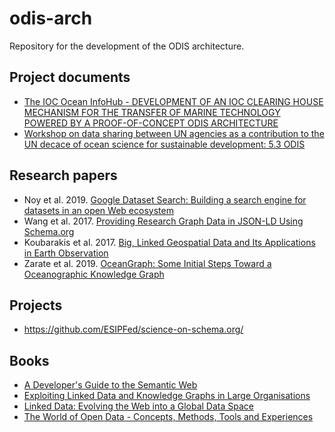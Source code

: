 # odis-arch

Repository for the development of the ODIS architecture.

## Project documents

- [The IOC Ocean InfoHub - DEVELOPMENT OF AN IOC CLEARING HOUSE MECHANISM FOR THE TRANSFER OF MARINE TECHNOLOGY POWERED BY A PROOF-OF-CONCEPT ODIS ARCHITECTURE](https://www.iode.org/components/com_oe/oe.php?task=download&id=44911&version=1.0&lang=1&format=1)
- [Workshop on data sharing between UN agencies as a contribution to the UN decace of ocean science for sustainable development: 5.3 ODIS](https://www.iode.org/components/com_oe/oe.php?task=download&id=45243&version=3.0&lang=1&format=15)

## Research papers

- Noy et al. 2019. [Google Dataset Search: Building a search engine for datasets in an open Web ecosystem](https://research.google/pubs/pub47845/)
- Wang et al. 2017. [Providing Research Graph Data in JSON-LD Using Schema.org](https://www.researchgate.net/publication/322413884_Providing_Research_Graph_Data_in_JSON-LD_Using_Schemaorg)
- Koubarakis et al. 2017. [Big, Linked Geospatial Data and Its Applications in Earth Observation](https://www.researchgate.net/profile/George_Papadakis2/publication/318742949_Big_Linked_Geospatial_Data_and_Its_Applications_in_Earth_Observation/links/5a0a81a3aca272d40f413577/Big-Linked-Geospatial-Data-and-Its-Applications-in-Earth-Observation.pdf)
- Zarate et al. 2019. [OceanGraph: Some Initial Steps Toward a Oceanographic Knowledge Graph](https://www.researchgate.net/profile/Pablo_Rosales3/publication/333200045_OceanGraph_Some_Initial_Steps_Toward_a_Oceanographic_Knowledge_Graph/links/5ced754f458515026a637bd3/OceanGraph-Some-Initial-Steps-Toward-a-Oceanographic-Knowledge-Graph.pdf)

## Projects

- https://github.com/ESIPFed/science-on-schema.org/

## Books

- [A Developer's Guide to the Semantic Web](https://link.springer.com/book/10.1007/978-3-642-15970-1)
- [Exploiting Linked Data and Knowledge Graphs in Large Organisations](https://www.springer.com/gp/book/9783319456522)
- [Linked Data: Evolving the Web into a Global Data Space](http://linkeddatabook.com/editions/1.0/)
- [The World of Open Data - Concepts, Methods, Tools and Experiences](https://www.springer.com/gp/book/9783319908496)
